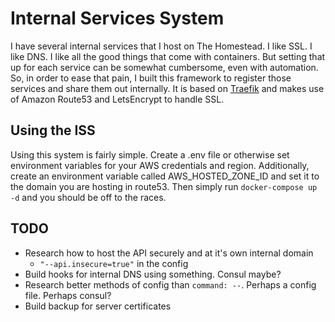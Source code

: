 # Internal Services System

I have several internal services that I host on The Homestead. I like SSL. I like DNS. I like all the good things that come with containers. But setting that up for each service can be somewhat cumbersome, even with automation. So, in order to ease that pain, I built this framework to register those services and share them out internally. It is based on [Traefik](https://containo.us/traefik/) and makes use of Amazon Route53 and LetsEncrypt to handle SSL.

## Using the ISS

Using this system is fairly simple. Create a .env file or otherwise set environment variables for your AWS credentials and region. Additionally, create an environment variable called AWS_HOSTED_ZONE_ID and set it to the domain you are hosting in route53. Then simply run `docker-compose up -d` and you should be off to the races.

## TODO

* Research how to host the API securely and at it's own internal domain
  * `"--api.insecure=true"` in the config
* Build hooks for internal DNS using something. Consul maybe?
* Research better methods of config than `command: --`. Perhaps a config file. Perhaps consul?
* Build backup for server certificates
